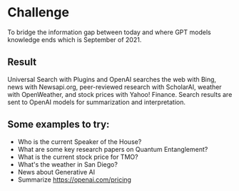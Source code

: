# Challenge

To bridge the information gap between today and where GPT models knowledge ends which is September of 2021.

## Result

Universal Search with Plugins and OpenAI searches the web with Bing, news with Newsapi.org, peer-reviewed research with ScholarAI, weather with OpenWeather, and stock prices with Yahoo! Finance. Search results are sent to OpenAI models for summarization and interpretation.



## Some examples to try:

- Who is the current Speaker of the House?
- What are some key research papers on Quantum Entanglement?
- What is the current stock price for TMO?
- What's the weather in San Diego?
- News about Generative AI
- Summarize https://openai.com/pricing